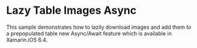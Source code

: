 Lazy Table Images Async
=================

This sample demonstrates how to lazily download images and add them to a prepopulated table new Async/Await feature which is available in Xamarin.iOS 6.4.
